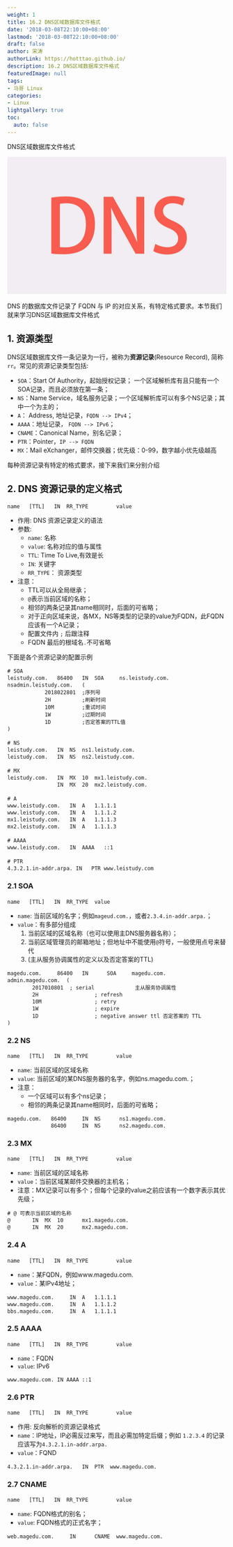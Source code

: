 ```yaml
---
weight: 1
title: 16.2 DNS区域数据库文件格式
date: '2018-03-08T22:10:00+08:00'
lastmod: '2018-03-08T22:10:00+08:00'
draft: false
author: 宋涛
authorLink: https://hotttao.github.io/
description: 16.2 DNS区域数据库文件格式
featuredImage: null
tags:
- 马哥 Linux
categories:
- Linux
lightgallery: true
toc:
  auto: false
---
```


DNS区域数据库文件格式

![linux-mt](/images/linux_mt/dns_title.jpg)
<!-- more -->

DNS 的数据库文件记录了 FQDN 与 IP 的对应关系，有特定格式要求。本节我们就来学习DNS区域数据库文件格式

## 1. 资源类型
DNS区域数据库文件一条记录为一行，被称为**资源记录**(Resource Record), 简称`rr`。常见的资源记录类型包括:
- `SOA`：Start Of Authority，起始授权记录； 一个区域解析库有且只能有一个SOA记录，而且必须放在第一条；
- `NS`：Name Service，域名服务记录；一个区域解析库可以有多个NS记录；其中一个为主的；
- `A`： Address, 地址记录，`FQDN --> IPv4`；
- `AAAA`：地址记录， `FQDN --> IPv6`；
- `CNAME`：Canonical Name，别名记录；
- `PTR`：Pointer，`IP --> FQDN`
- `MX`：Mail eXchanger，邮件交换器；优先级：0-99，数字越小优先级越高

每种资源记录有特定的格式要求，接下来我们来分别介绍

## 2. DNS 资源记录的定义格式
`name  	[TTL] 	IN	RR_TYPE 		value`
- 作用: DNS 资源记录定义的语法
- 参数:
	- `name`: 名称
	- `value`: 名称对应的值与属性
	- `TTL`: Time To Live,有效是长
	- `IN`: 关键字
	- `RR_TYPE`： 资源类型
- 注意：
	- TTL可以从全局继承；
	- `@`表示当前区域的名称；
	- 相邻的两条记录其name相同时，后面的可省略；
	- 对于正向区域来说，各MX，NS等类型的记录的value为FQDN，此FQDN应该有一个A记录；
	- 配置文件内 `;` 后跟注释
	- FQDN 最后的根域名`.`不可省略

下面是各个资源记录的配置示例

```
# SOA
leistudy.com.   86400   IN  SOA     ns.leistudy.com.    nsadmin.leistudy.com.   (
            2018022801  ;序列号
            2H          ;刷新时间
            10M         ;重试时间
            1W          ;过期时间
            1D          ;否定答案的TTL值
)

# NS
leistudy.com.   IN  NS  ns1.leistudy.com.
leistudy.com.   IN  NS  ns2.leistudy.com.

# MX
leistudy.com.   IN  MX  10  mx1.leistudy.com.
                IN  MX  20  mx2.leistudy.com.

# A
www.leistudy.com.   IN  A   1.1.1.1
www.leistudy.com.   IN  A   1.1.1.2
mx1.leistudy.com.   IN  A   1.1.1.3
mx2.leistudy.com.   IN  A   1.1.1.3

# AAAA
www.leistudy.com.   IN  AAAA   ::1

# PTR
4.3.2.1.in-addr.arpa. IN   PTR www.leistudy.com
```

### 2.1 SOA
`name  	[TTL] 	IN	RR_TYPE  value`
- `name`: 当前区域的名字；例如`mageud.com.`，或者`2.3.4.in-addr.arpa.`；
- `value`：有多部分组成
	1. 当前区域的区域名称（也可以使用主DNS服务器名称）；
	2. 当前区域管理员的邮箱地址；但地址中不能使用`@`符号，一般使用点号来替代
	3. (主从服务协调属性的定义以及否定答案的TTL)

```
magedu.com. 	86400 	IN 		SOA 	magedu.com. 	admin.magedu.com.  (
		2017010801	; serial             主从服务协调属性
		2H 					; refresh
		10M 				; retry
		1W					; expire
		1D					; negative answer ttl 否定答案的 TTL
)
```

### 2.2 NS
`name  	[TTL] 	IN	RR_TYPE 		value`
- `name`: 当前区域的区域名称
- `value`: 当前区域的某DNS服务器的名字，例如ns.magedu.com.；
- 注意：
	- 一个区域可以有多个ns记录；
	- 相邻的两条记录其name相同时，后面的可省略；

```
magedu.com.   86400 	IN 	NS  	ns1.magedu.com.
              86400 	IN 	NS  	ns2.magedu.com.
```

### 2.3 MX
`name  	[TTL] 	IN	RR_TYPE 		value`
- `name`: 当前区域的区域名称
- `value`：当前区域某邮件交换器的主机名；
- 注意：MX记录可以有多个；但每个记录的value之前应该有一个数字表示其优先级；

```
# @ 可表示当前区域的名称
@ 		IN 	MX 	10  	mx1.magedu.com.
@ 		IN 	MX 	20  	mx2.magedu.com.
```

### 2.4  A
`name  	[TTL] 	IN	RR_TYPE 		value`
- `name`：某FQDN，例如www.magedu.com.
- `value`：某IPv4地址；

```
www.magedu.com.		IN 	A	1.1.1.1
www.magedu.com.		IN 	A	1.1.1.2
bbs.magedu.com.		IN 	A	1.1.1.1
```

### 2.5 AAAA
`name  	[TTL] 	IN	RR_TYPE 		value`
- `name`：FQDN
- `value`: IPv6

```
www.magedu.com. IN AAAA ::1
```

### 2.6 PTR
`name  	[TTL] 	IN	RR_TYPE 		value`
- 作用: 反向解析的资源记录格式
- `name`：IP地址，IP必需反过来写，而且必需加特定后缀；例如 `1.2.3.4` 的记录应该写为`4.3.2.1.in-addr.arpa.`
- `value`：FQND

```
4.3.2.1.in-addr.arpa.  	IN  PTR	 www.magedu.com.
```

### 2.7 CNAME
`name  	[TTL] 	IN	RR_TYPE 		value`
- `name`: FQDN格式的别名；
- `value`: FQDN格式的正式名字；

```
web.magedu.com.  	IN  	CNAME  www.magedu.com.
```
